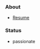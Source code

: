 <!--
**aijisjtu/aijisjtu** is a ✨ _special_ ✨ repository because its `README.md` (this file) appears on your GitHub profile.

-->
### About
* [Resume](htttps://aijisjtu.github.io/pdf/resume_aiji_EN.pdf)
### Status
* passionate
